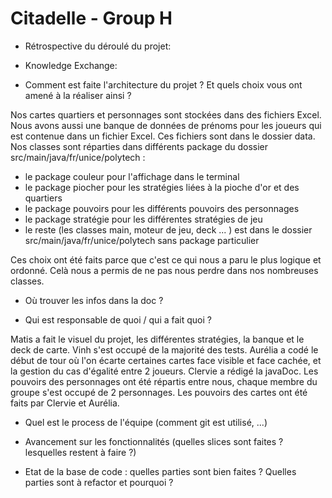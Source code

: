# Citadelle - Group H

* Rétrospective du déroulé du projet:


* Knowledge Exchange:

* Comment est faite l'architecture du projet ? Et quels choix vous ont amené à la réaliser ainsi ?

Nos cartes quartiers et personnages sont stockées dans des fichiers Excel.
Nous avons aussi une banque de données de prénoms pour les joueurs qui est contenue dans un fichier Excel.
Ces fichiers sont dans le dossier data.
Nos classes sont réparties dans différents package du dossier src/main/java/fr/unice/polytech : 
  - le package couleur pour l'affichage dans le terminal
  - le package piocher pour les stratégies liées à la pioche d'or et des quartiers
  - le package pouvoirs pour les différents pouvoirs des personnages
  - le package stratégie pour les différentes stratégies de jeu
  - le reste (les classes main, moteur de jeu, deck ... )  est dans le dossier src/main/java/fr/unice/polytech sans package particulier

Ces choix ont été faits parce que c'est ce qui nous a paru le plus logique et ordonné. Celà nous a permis de ne pas nous perdre dans nos nombreuses classes.

* Où trouver les infos dans la doc ?

* Qui est responsable de quoi / qui a fait quoi ?

Matis a fait le visuel du projet, les différentes stratégies, la banque et le deck de carte.
Vinh s'est occupé de la majorité des tests.
Aurélia a codé le début de tour où l'on écarte certaines cartes face visible et face cachée, et la gestion du cas d'égalité entre 2 joueurs.
Clervie a rédigé la javaDoc.
Les pouvoirs des personnages ont été répartis entre nous, chaque membre du groupe s'est occupé de 2 personnages.
Les pouvoirs des cartes ont été faits par Clervie et Aurélia.

* Quel est le process de l'équipe (comment git est utilisé, ...)

* Avancement sur les fonctionnalités (quelles slices sont faites ? lesquelles restent à faire ?)

* Etat de la base de code : quelles parties sont bien faites ? Quelles parties sont à refactor et pourquoi ?
